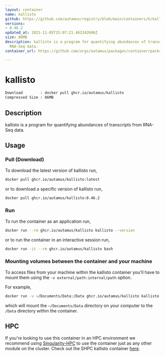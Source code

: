 ```yaml
---
layout: container
name: kallisto
github: https://github.com/autamus/registry/blob/main/containers/k/kallisto/spack.yaml
versions:
- 0.46.2
updated_at: 2021-11-05T15:07:21.461342686Z
size: 86MB
description: kallisto is a program for quantifying abundances of transcripts from
  RNA-Seq data.
container_url: https://github.com/orgs/autamus/packages/container/package/kallisto

---
```

# kallisto
```bash 
Download        : docker pull ghcr.io/autamus/kallisto
Compressed Size : 86MB
```

## Description
kallisto is a program for quantifying abundances of transcripts from RNA-Seq data.

## Usage
### Pull (Download)
To download the latest version of kallisto run,

```bash
docker pull ghcr.io/autamus/kallisto:latest
```

or to download a specific version of kallisto run,

```bash
docker pull ghcr.io/autamus/kallisto:0.46.2
```
### Run
To run the container as an application run,
```bash
docker run --rm ghcr.io/autamus/kallisto kallisto --version
```

or to run the container in an interactive session run,
```bash
docker run -it --rm ghcr.io/autamus/kallisto bash
```

### Mounting volumes between the container and your machine
To access files from your machine within the kallisto container you'll have to mount them using the `-v external/path:internal/path` option.

For example,
```bash
docker run -v ~/Documents/Data:/Data ghcr.io/autamus/kallisto kallisto /Data/myData.csv
```
which will mount the `~/Documents/Data` directory on your computer to the `/Data` directory within the container.

## HPC
If you're looking to use this container in an HPC environment we recommend using [Singularity-HPC](https://singularity-hpc.readthedocs.io) to use the container just as any other module on the cluster. Check out the SHPC kallisto container [here](https://singularityhub.github.io/singularity-hpc/r/ghcr.io-autamus-kallisto/).